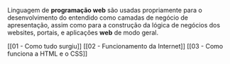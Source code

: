 Linguagem de **programação web** são usadas propriamente para o desenvolvimento do entendido como camadas de negócio de apresentação, assim como para a construção da lógica de negócios dos websites, portais, e aplicações **web** de modo geral.

[[01 - Como tudo surgiu]]
[[02 - Funcionamento da Internet]]
[[03 - Como funciona a HTML e o CSS]]